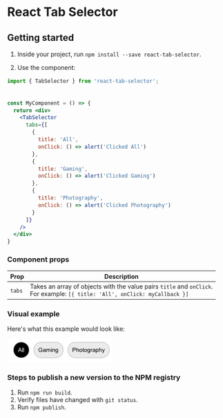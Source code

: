 # React Tab Selector
## Getting started

1. Inside your project, run `npm install --save react-tab-selector`.

2. Use the component:

```jsx
import { TabSelector } from 'react-tab-selector';


const MyComponent = () => {
  return <div>
    <TabSelector
      tabs={[
        {
          title: 'All',
          onClick: () => alert('Clicked All')
        },
        {
          title: 'Gaming',
          onClick: () => alert('Clicked Gaming')
        },
        {
          title: 'Photography',
          onClick: () => alert('Clicked Photography')
        }
      ]}
    />
  </div>
}
```

### Component props
| Prop   | Description                                                                                                                   |
|--------|-------------------------------------------------------------------------------------------------------------------------------|
| `tabs` | Takes an array of objects with the value pairs `title` and `onClick`.<br/> For example: `[{ title: 'All', onClick: myCallback }]`  |


### Visual example

Here's what this example would look like:

![TabSelector example](assets/tab-selector.png)

### Steps to publish a new version to the NPM registry

1. Run `npm run build`.
2. Verify files have changed with `git status`.
3. Run `npm publish`.
